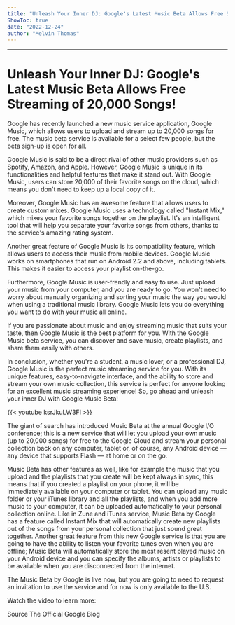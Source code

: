 ```yaml
---
title: "Unleash Your Inner DJ: Google's Latest Music Beta Allows Free Streaming of 20,000 Songs!"
ShowToc: true 
date: "2022-12-24"
author: "Melvin Thomas"
---
```

*****
# Unleash Your Inner DJ: Google's Latest Music Beta Allows Free Streaming of 20,000 Songs!

Google has recently launched a new music service application, Google Music, which allows users to upload and stream up to 20,000 songs for free. The music beta service is available for a select few people, but the beta sign-up is open for all. 

Google Music is said to be a direct rival of other music providers such as Spotify, Amazon, and Apple. However, Google Music is unique in its functionalities and helpful features that make it stand out. With Google Music, users can store 20,000 of their favorite songs on the cloud, which means you don't need to keep up a local copy of it.

Moreover, Google Music has an awesome feature that allows users to create custom mixes. Google Music uses a technology called "Instant Mix," which mixes your favorite songs together on the playlist. It's an intelligent tool that will help you separate your favorite songs from others, thanks to the service's amazing rating system. 

Another great feature of Google Music is its compatibility feature, which allows users to access their music from mobile devices. Google Music works on smartphones that run on Android 2.2 and above, including tablets. This makes it easier to access your playlist on-the-go.

Furthermore, Google Music is user-frendly and easy to use. Just upload your music from your computer, and you are ready to go. You won't need to worry about manually organizing and sorting your music the way you would when using a traditional music library. Google Music lets you do everything you want to do with your music all online.

If you are passionate about music and enjoy streaming music that suits your taste, then Google Music is the best platform for you. With the Google Music beta service, you can discover and save music, create playlists, and share them easily with others. 

In conclusion, whether you're a student, a music lover, or a professional DJ, Google Music is the perfect music streaming service for you. With its unique features, easy-to-navigate interface, and the ability to store and stream your own music collection, this service is perfect for anyone looking for an excellent music streaming experience! So, go ahead and unleash your inner DJ with Google Music Beta!

{{< youtube ksrJkuLW3FI >}} 



The giant of search has introduced Music Beta at the annual Google I/O conference; this is a new service that will let you upload your own music (up to 20,000 songs) for free to the Google Cloud and stream your personal collection back on any computer, tablet or, of course, any Android device — any device that supports Flash — at home or on the go.
 
Music Beta has other features as well, like for example the music that you upload and the playlists that you create will be kept always in sync, this means that if you created a playlist on your phone, it will be immediately available on your computer or tablet. You can upload any music folder or your iTunes library and all the playlists, and when you add more music to your computer, it can be uploaded automatically to your personal collection online. Like in Zune and iTunes service, Music Beta by Google has a feature called Instant Mix that will automatically create new playlists out of the songs from your personal collection that just sound great together. Another great feature from this new Google service is that you are going to have the ability to listen your favorite tunes even when you are offline; Music Beta will automatically store the most resent played music on your Android device and you can specify the albums, artists or playlists to be available when you are disconnected from the internet.
 
The Music Beta by Google is live now, but you are going to need to request an invitation to use the service and for now is only available to the U.S.
 
Watch the video to learn more:
 

 
Source The Official Google Blog




